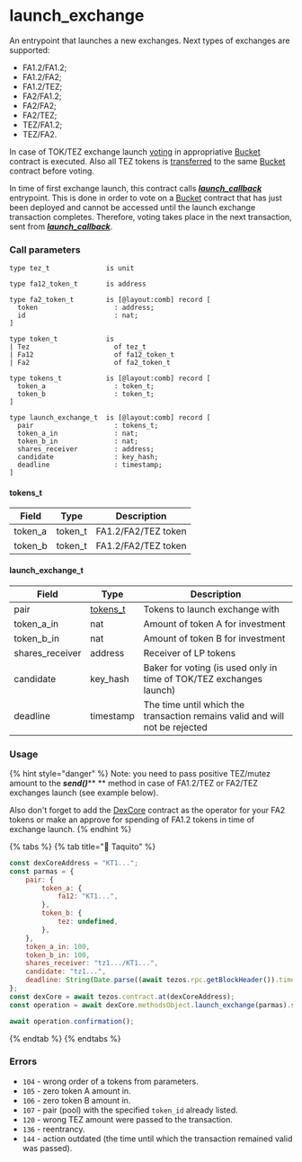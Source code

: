 # launch\_exchange

An entrypoint that launches a new exchanges. Next types of exchanges are supported:

* FA1.2/FA1.2;
* FA1.2/FA2;
* FA1.2/TEZ;
* FA2/FA1.2;
* FA2/FA2;
* FA2/TEZ;
* TEZ/FA1.2;
* TEZ/FA2.

In case of TOK/TEZ exchange launch [voting](../../../bucket-contract/entrypoints-overview/vote.md) in appropriative [Bucket](../../../bucket-contract/) contract is executed. Also all TEZ tokens is [transferred](../../../bucket-contract/entrypoints-overview/fill.md) to the same [Bucket](../../../bucket-contract/) contract before voting.

In time of first exchange launch, this contract calls [_**launch\_callback**_](../callbacks/launch\_callback.md) entrypoint. This is done in order to vote on a [Bucket](../../../bucket-contract/) contract that has just been deployed and cannot be accessed until the launch exchange transaction completes. Therefore, voting takes place in the next transaction, sent from [_**launch\_callback**_](../callbacks/launch\_callback.md).

### Call parameters

```pascaligo
type tez_t              is unit

type fa12_token_t       is address

type fa2_token_t        is [@layout:comb] record [
  token                   : address;
  id                      : nat;
]

type token_t            is
| Tez                     of tez_t
| Fa12                    of fa12_token_t
| Fa2                     of fa2_token_t

type tokens_t           is [@layout:comb] record [
  token_a                 : token_t;
  token_b                 : token_t;
]

type launch_exchange_t  is [@layout:comb] record [
  pair                    : tokens_t;
  token_a_in              : nat;
  token_b_in              : nat;
  shares_receiver         : address;
  candidate               : key_hash;
  deadline                : timestamp;
]
```

#### tokens\_t

| Field    | Type     | Description         |
| -------- | -------- | ------------------- |
| token\_a | token\_t | FA1.2/FA2/TEZ token |
| token\_b | token\_t | FA1.2/FA2/TEZ token |

#### launch\_exchange\_t

| Field            | Type                                       | Description                                                                 |
| ---------------- | ------------------------------------------ | --------------------------------------------------------------------------- |
| pair             | [tokens\_t](launch\_exchange.md#tokens\_t) | Tokens to launch exchange with                                              |
| token\_a\_in     | nat                                        | Amount of token A for investment                                            |
| token\_b\_in     | nat                                        | Amount of token B for investment                                            |
| shares\_receiver | address                                    | Receiver of LP tokens                                                       |
| candidate        | key\_hash                                  | Baker for voting (is used only in time of TOK/TEZ exchanges launch)         |
| deadline         | timestamp                                  | The time until which the transaction remains valid and will not be rejected |

### Usage

{% hint style="danger" %}
Note: you need to pass positive TEZ/mutez amount to the _**send()**_** ** method in case of FA1.2/TEZ or FA2/TEZ exchanges launch (see example below).

Also don't forget to add the [DexCore](../../) contract as the operator for your FA2 tokens or make an approve for spending of FA1.2 tokens in time of exchange launch.
{% endhint %}

{% tabs %}
{% tab title="🌮 Taquito" %}
```javascript
const dexCoreAddress = "KT1...";
const parmas = {
    pair: {
        token_a: {
            fa12: "KT1...",
        }, 
        token_b: {
            tez: undefined,
        },
    },
    token_a_in: 100,
    token_b_in: 100,
    shares_receiver: "tz1.../KT1...",
    candidate: "tz1...",
    deadline: String(Date.parse((await tezos.rpc.getBlockHeader()).timestamp) / 1000 + 100),
};
const dexCore = await tezos.contract.at(dexCoreAddress);
const operation = await dexCore.methodsObject.launch_exchange(parmas).send({ amount: parmas.token_b_in, mutez: true });

await operation.confirmation();
```
{% endtab %}
{% endtabs %}

### Errors

* `104` - wrong order of a tokens from parameters.
* `105` - zero token A amount in.
* `106` - zero token B amount in.
* `107` - pair (pool) with the specified `token_id` already listed.
* `120` - wrong TEZ amount were passed to the transaction.
* `136` - reentrancy.
* `144` - action outdated (the time until which the transaction remained valid was passed).
